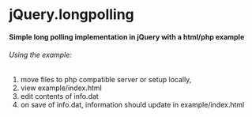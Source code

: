 # jQuery.longpolling

#### Simple long polling implementation in jQuery with a html/php example

###### Using the example:
1. move files to php compatible server or setup locally,
2. view example/index.html
3. edit contents of info.dat
4. on save of info.dat, information should update in example/index.html
